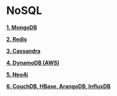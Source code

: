 # NoSQL

**[1. MongoDB](https://github.com/Phungvanquang/Website/blob/main/Database/NoSQL/1.%20MongoDB.md)**

**[2. Redis](https://github.com/Phungvanquang/Website/blob/main/Database/NoSQL/2.%20Redis.md)**

**[3. Cassandra](https://github.com/Phungvanquang/Website/blob/main/Database/NoSQL/3.%20Cassandra.md)**

**[4. DynamoDB (AWS)](https://github.com/Phungvanquang/Website/blob/main/Database/NoSQL/4.%20DynamoDB.md)**

**[5. Neo4j](https://github.com/Phungvanquang/Website/blob/main/Database/NoSQL/5.%20Neo4j.md)**

**[6. CouchDB, HBase, ArangoDB, InfluxDB]()**
